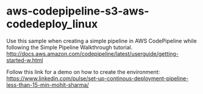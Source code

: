 # aws-codepipeline-s3-aws-codedeploy_linux
Use this sample when creating a simple pipeline in AWS CodePipeline while following the Simple Pipeline Walkthrough tutorial. http://docs.aws.amazon.com/codepipeline/latest/userguide/getting-started-w.html


Follow this link for a demo on how to create the environment:
https://www.linkedin.com/pulse/set-up-continous-deployment-pipeline-less-than-15-min-mohit-sharma/
